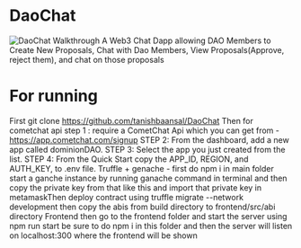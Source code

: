 # DaoChat
![DaoChat Walkthrough](https://i.imgur.com/mAGClBZ.gif)
A Web3 Chat Dapp allowing DAO Members to Create New Proposals, Chat with Dao Members, View Proposals(Approve,
reject them), and chat on those proposals

# For running
First git clone https://github.com/tanishbaansal/DaoChat
Then for cometchat api
step 1 : require a CometChat Api which you can get from - https://app.cometchat.com/signup
STEP 2: From the dashboard, add a new app called dominionDAO.
STEP 3: Select the app you just created from the list.
STEP 4: From the Quick Start copy the APP_ID, REGION, and AUTH_KEY, to .env file.
Truffle + genache -
first do npm i in main folder
start a ganche instance by running ganache command in terminal and then copy the private key from that like this and import that private key in metamaskThen deploy contract using truffle migrate --network development
then copy the abis from build directory to frontend/src/abi directory
Frontend
then go to the frontend folder and start the server using npm run start be sure to do npm i in this folder and then the server will listen on
localhost:300 where the frontend will be shown
